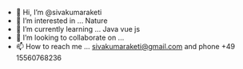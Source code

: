 - 👋 Hi, I’m @sivakumaraketi
- 👀 I’m interested in ... Nature
- 🌱 I’m currently learning ... Java vue js
- 💞️ I’m looking to collaborate on ...
- 📫 How to reach me ... sivakumaraketi@gmail.com and phone +49 15560768236


<!---
sivakumaraketi/sivakumaraketi is a ✨ special ✨ repository because its `README.md` (this file) appears on your GitHub profile.
You can click the Preview link to take a look at your changes.
--->
